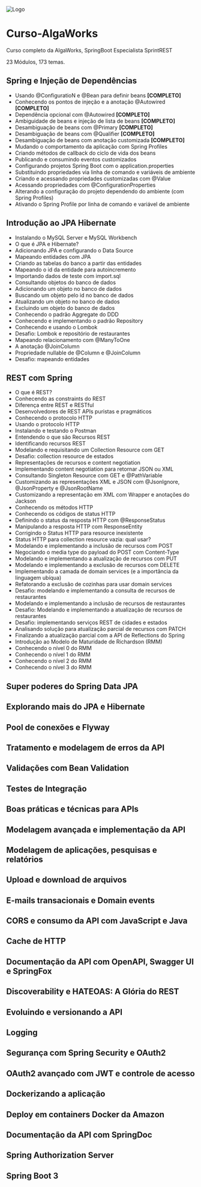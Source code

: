![Logo](https://mergulhospring.com.br/wp-content/uploads/2021/10/ESR-Logo-do-Curso-2.png)

# Curso-AlgaWorks
Curso completo da AlgaWorks, SpringBoot Especialista SprintREST

23 Módulos, 173 temas. 
## Spring e Injeção de Dependências
- Usando @ConfiguratioN e @Bean para definir beans **[COMPLETO]**
- Conhecendo os pontos de injeção e a anotação @Autowired **[COMPLETO]**
- Dependência opcional com @Autowired **[COMPLETO]**
- Ambiguidade de beans e injeção de lista de beans **[COMPLETO]**
- Desambiguação de beans com @Primary **[COMPLETO]**
- Desambiguação de beans com @Qualifier **[COMPLETO]**
- Desambiguação de beans com anotação customizada **[COMPLETO]**
- Mudando o comportamento da aplicação com Spring Profiles
- Criando métodos de callback do ciclo de vida dos beans
- Publicando e consumindo eventos customizados
- Configurando projetos Spring Boot com o application.properties
- Substituindo propriedades via linha de comando e variáveis de ambiente
- Criando e acessando propriedades customizadas com @Value
- Acessando propriedades com @ConfigurationProperties
- Alterando a configuração do projeto dependendo do ambiente (com Spring Profiles)
- Ativando o Spring Profile por linha de comando e variável de ambiente

## Introdução ao JPA Hibernate
- Instalando o MySQL Server e MySQL Workbench
- O que é JPA e Hibernate?
- Adicionando JPA e configurando o Data Source
- Mapeando entidades com JPA
- Criando as tabelas do banco a partir das entidades
- Mapeando o id da entidade para autoincremento
- Importando dados de teste com import.sql
- Consultando objetos do banco de dados
- Adicionando um objeto no banco de dados
- Buscando um objeto pelo id no banco de dados
- Atualizando um objeto no banco de dados
- Excluindo um objeto do banco de dados
- Conhecendo o padrão Aggregate do DDD
- Conhecendo e implementando o padrão Repository
- Conhecendo e usando o Lombok
- Desafio: Lombok e repositório de restaurantes
- Mapeando relacionamento com @ManyToOne
- A anotação @JoinColumn
- Propriedade nullable de @Column e @JoinColumn
- Desafio: mapeando entidades

## REST com Spring
- O que é REST?
- Conhecendo as constraints do REST
- Diferença entre REST e RESTful
- Desenvolvedores de REST APIs puristas e pragmáticos
- Conhecendo o protocolo HTTP
- Usando o protocolo HTTP
- Instalando e testando o Postman
- Entendendo o que são Recursos REST
- Identificando recursos REST
- Modelando e requisitando um Collection Resource com GET
- Desafio: collection resource de estados
- Representações de recursos e content negotiation
- Implementando content negotiation para retornar JSON ou XML
- Consultando Singleton Resource com GET e @PathVariable
- Customizando as representações XML e JSON com @JsonIgnore, @JsonProperty e @JsonRootName
- Customizando a representação em XML com Wrapper e anotações do Jackson
- Conhecendo os métodos HTTP
- Conhecendo os códigos de status HTTP
- Definindo o status da resposta HTTP com @ResponseStatus
- Manipulando a resposta HTTP com ResponseEntity
- Corrigindo o Status HTTP para resource inexistente
- Status HTTP para collection resource vazia: qual usar?
- Modelando e implementando a inclusão de recursos com POST
- Negociando o media type do payload do POST com Content-Type
- Modelando e implementando a atualização de recursos com PUT
- Modelando e implementando a exclusão de recursos com DELETE
- Implementando a camada de domain services (e a importância da linguagem ubíqua)
- Refatorando a exclusão de cozinhas para usar domain services
- Desafio: modelando e implementando a consulta de recursos de restaurantes
- Modelando e implementando a inclusão de recursos de restaurantes
- Desafio: Modelando e implementando a atualização de recursos de restaurantes
- Desafio: implementando serviços REST de cidades e estados
- Analisando solução para atualização parcial de recursos com PATCH
- Finalizando a atualização parcial com a API de Reflections do Spring
- Introdução ao Modelo de Maturidade de Richardson (RMM)
- Conhecendo o nível 0 do RMM
- Conhecendo o nível 1 do RMM
- Conhecendo o nível 2 do RMM
- Conhecendo o nível 3 do RMM

## Super poderes do Spring Data JPA
## Explorando mais do JPA e Hibernate
## Pool de conexões e Flyway
## Tratamento e modelagem de erros da API
## Validações com Bean Validation
## Testes de Integração
## Boas práticas e técnicas para APIs
## Modelagem avançada e implementação da API
## Modelagem de aplicações, pesquisas e relatórios
## Upload e download de arquivos
## E-mails transacionais e Domain events
## CORS e consumo da API com JavaScript e Java
## Cache de HTTP
## Documentação da API com OpenAPI, Swagger UI e SpringFox
## Discoverability e HATEOAS: A Glória do REST
## Evoluindo e versionando a API
## Logging
## Segurança com Spring Security e OAuth2
## OAuth2 avançado com JWT e controle de acesso
## Dockerizando a aplicação
## Deploy em containers Docker da Amazon
## Documentação da API com SpringDoc
## Spring Authorization Server
## Spring Boot 3
